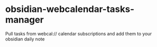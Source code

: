 # obsidian-webcalendar-tasks-manager
Pull tasks from webcal:// calendar subscriptions and add them to your obsidian daily note
